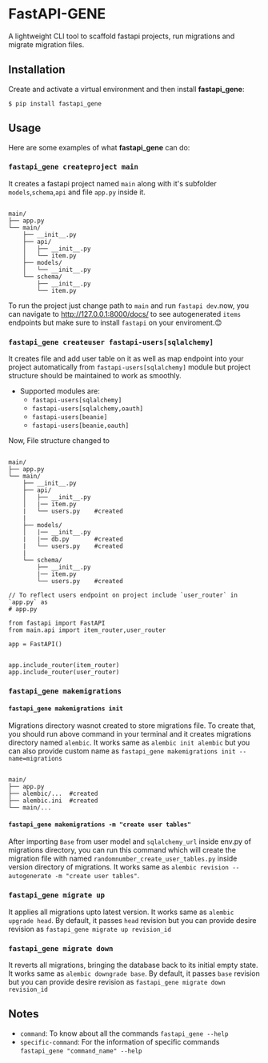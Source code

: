 # FastAPI-GENE


A lightweight CLI tool to scaffold fastapi projects, run migrations and migrate migration files.

## Installation

Create and activate a virtual environment and then install **fastapi_gene**:


```console
$ pip install fastapi_gene

```

## Usage

Here are some examples of what **fastapi_gene** can do:

### `fastapi_gene createproject main`

It creates a fastapi project named `main` along with it's subfolder `models`,`schema`,`api` and file `app.py` inside it.

<div class="termy">

```console

main/
├── app.py
└── main/
    ├── __init__.py
    ├── api/
    │   ├── __init__.py
    │   └── item.py
    ├── models/
    │   └── __init__.py
    └── schema/
        ├── __init__.py
        └── item.py

```
</div>

To run the project just change path to `main` and run `fastapi dev`.now, you can navigate to <a href="http://127.0.0.1:8000/docs/" target="_blank">http://127.0.0.1:8000/docs/</a> to see autogenerated `items` endpoints but make sure to install `fastapi` on your enviroment.😊

### `fastapi_gene createuser fastapi-users[sqlalchemy]`

It creates file and add user table on it as well as map endpoint into your project automatically from `fastapi-users[sqlalchemy]` module but project structure should be maintained to work as smoothly.
- Supported modules are:
  - `fastapi-users[sqlalchemy]`
  - `fastapi-users[sqlalchemy,oauth]`
  - `fastapi-users[beanie]`
  - `fastapi-users[beanie,oauth]`

Now, File structure changed to

<div class="termy">

```console

main/
├── app.py
└── main/
    ├── __init__.py
    ├── api/
    │   ├── __init__.py
    │   |── item.py
    |   └── users.py    #created
    |
    ├── models/
    │   |── __init__.py
    |   |── db.py       #created
    |   └── users.py    #created
    |
    └── schema/
        ├── __init__.py
        |── item.py
        └── users.py    #created

// To reflect users endpoint on project include `user_router` in `app.py` as
# app.py

from fastapi import FastAPI
from main.api import item_router,user_router

app = FastAPI()


app.include_router(item_router)
app.include_router(user_router)

```
</div>


### `fastapi_gene makemigrations`
#### `fastapi_gene makemigrations init`
Migrations directory wasnot created to store migrations file. To create that, you should run above command in your terminal and it creates migrations directory named `alembic`. It works same as `alembic init alembic` but you can also provide custom name as `fastapi_gene makemigrations init --name=migrations`

<div class="termy">

```console

main/
├── app.py
├── alembic/...  #created
├── alembic.ini  #created
└── main/...

```
</div>

#### `fastapi_gene makemigrations -m "create user tables" `
After importing `Base` from user model and `sqlalchemy_url` inside env.py of migrations directory, you can run this command which will create the migration file with named `randomnumber_create_user_tables.py` inside version directory of migrations. It works same as `alembic revision --autogenerate -m "create user tables"`.


### `fastapi_gene migrate up`

It applies all migrations upto latest version. It works same as `alembic upgrade head`. By default, it passes `head` revision but you can provide desire revision as `fastapi_gene migrate up revision_id`

### `fastapi_gene migrate down`

It reverts all migrations, bringing the database back to its initial empty state. It works same as `alembic downgrade base`. By default, it passes `base` revision but you can provide desire revision as `fastapi_gene migrate down revision_id`


## Notes
* `command`: To know about all the commands `fastapi_gene --help`
* `specific-command`: For the information of specific commands `fastapi_gene "command_name" --help`
